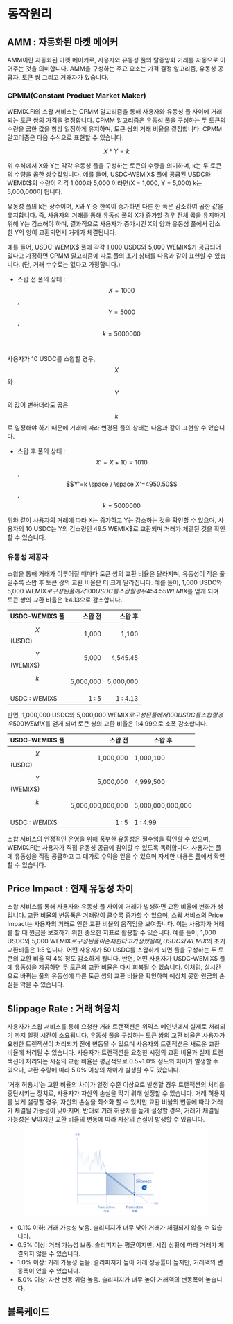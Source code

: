 # 동작원리

## AMM : 자동화된 마켓 메이커

AMM이란 자동화된 마켓 메이커로, 사용자와 유동성 풀의 탈중앙화 거래를 자동으로 이어주는 것을 의미합니다. AMM을 구성하는 주요 요소는 가격 결정 알고리즘, 유동성 공급자, 토큰 쌍 그리고 거래자가 있습니다.

### CPMM(Constant Product Market Maker)

WEMIX.Fi의 스왑 서비스는 CPMM 알고리즘을 통해 사용자와 유동성 풀 사이에 거래되는 토큰 쌍의 가격을 결정합니다. CPMM 알고리즘은 유동성 풀을 구성하는 두 토큰의 수량을 곱한 값을 항상 일정하게 유지하며, 토큰 쌍의 거래 비율을 결정합니다. CPMM 알고리즘은 다음 수식으로 표현할 수 있습니다.

$$
X * Y = k
$$

위 수식에서 X와 Y는 각각 유동성 풀을 구성하는 토큰의 수량을 의미하며, k는 두 토큰의 수량을 곱한 상수값입니다. 예를 들어, USDC-WEMIX$ 풀에 공급된 USDC와 WEMIX$의 수량이 각각 1,000과 5,000 이라면(X = 1,000, Y = 5,000) k는 5,000,000이 됩니다.

유동성 풀의 k는 상수이며, X와 Y 중 한쪽이 증가하면 다른 한 쪽은 감소하여 곱한 값을 유지합니다. 즉, 사용자의 거래를 통해 유동성 풀의 X가 증가할 경우 전체 곱을 유지하기 위해 Y는 감소해야 하며, 결과적으로 사용자가 증가시킨 X의 양과 유동성 풀에서 감소한 Y의 양이 교환되면서 거래가 체결됩니다.

예를 들어, USDC-WEMIX$ 풀에 각각 1,000 USDC와 5,000 WEMIX$가 공급되어 있다고 가정하면 CPMM 알고리즘에 따로 풀의 초기 상태를 다음과 같이 표현할 수 있습니다. (단, 거래 수수료는 없다고 가정합니다.)

* 스왑 전 풀의 상태 : $$X=1000$$, $$Y=5000$$​, $$k=5000000$$​

사용자가 10 USDC를 스왑할 경우, $$X$$와 $$Y$$의 값이 변하더라도 곱은 $$k$$로 일정해야 하기 때문에 거래에 따라 변경된 풀의 상태는 다음과 같이 표현할 수 있습니다.

* 스왑 후 풀의 상태 : $$X'=X+10=1010$$​, $$Y'=k \space / \space X'=4950.50$$, $$k=5000000$$

위와 같이 사용자의 거래에 따라 X는 증가하고 Y는 감소하는 것을 확인할 수 있으며, 사용자의 10 USDC는 Y의 감소량인 49.5 WEMIX$로 교환되며 거래가 체결된 것을 확인할 수 있습니다.

### 유동성 제공자

스왑을 통해 거래가 이루어질 때마다 토큰 쌍의 교환 비율은 달라지며, 유동성이 적은 풀일수록 스왑 후 토큰 쌍의 교환 비율은 더 크게 달라집니다. 예를 들어, 1,000 USDC와 5,000 WEMIX$로 구성된 풀에서 100 USDC를 스왑할 경우 454.55 WEMIX$를 얻게 되며 토큰 쌍의 교환 비율은 1:4.13으로 감소합니다.

| USDC-WEMIX$ 풀 |      스왑 전 |      스왑 후 |
| ------------- | --------: | --------: |
| $$X$$(USDC)   |     1,000 |     1,100 |
| $$Y$$(WEMIX$) |     5,000 |  4,545.45 |
| $$k$$​        | 5,000,000 | 5,000,000 |
| USDC : WEMIX$ |     1 : 5 |  1 : 4.13 |

반면, 1,000,000 USDC와 5,000,000 WEMIX$로 구성된 풀에서 100 USDC를 스왑할 경우 500 WEMIX$를 얻게 되며 토큰 쌍의 교환 비율은 1:4.99으로 소폭 감소합니다.

| USDC-WEMIX$ 풀  |              스왑 전 | 스왑 후              |
| -------------- | ----------------: | ----------------- |
| $$X$$​(USDC)   |         1,000,000 | 1,000,100         |
| $$Y$$​(WEMIX$) |         5,000,000 | 4,999,500         |
| $$k$$​         | 5,000,000,000,000 | 5,000,000,000,000 |
| USDC : WEMIX$  |             1 : 5 | 1 : 4.99          |

스왑 서비스의 안정적인 운영을 위해 풍부한 유동성은 필수임을 확인할 수 있으며, WEMIX.Fi는 사용자가 직접 유동성 공급에 참여할 수 있도록 독려합니다. 사용자는 풀에 유동성을 직접 공급하고 그 대가로 수익을 얻을 수 있으며 자세한 내용은 [풀](../Pool/)에서 확인할 수 있습니다.

## Price Impact : 현재 유동성 차이

스왑 서비스를 통해 사용자와 유동성 풀 사이에 거래가 발생하면 교환 비율에 변화가 생깁니다. 교환 비율의 변동폭은 거래량이 클수록 증가할 수 있으며, 스왑 서비스의 Price Impact는 사용자의 거래로 인한 교환 비율의 움직임을 보여줍니다. 이는 사용자가 거래를 할 때 원금을 보호하기 위한 중요한 지표로 활용할 수 있습니다. 예를 들어, 1,000 USDC와 5,000 WEMIX$로 구성된 풀이 존재한다고 가정했을 때, USDC와 WEMIX$의 초기 교환비율은 1:5 입니다. 어떤 사용자가 50 USDC를 스왑하게 되면 풀을 구성하는 두 토큰의 교환 비율 약 4% 정도 감소하게 됩니다. 반면, 어떤 사용자가 USDC-WEMIX$ 풀에 유동성을 제공하면 두 토큰의 교환 비율은 다시 회복될 수 있습니다. 이처럼, 실시간으로 바뀌는 풀의 유동성에 따른 토큰 쌍의 교환 비율을 확인하여 예상치 못한 원금의 손실을 막을 수 있습니다.

## Slippage Rate : 거래 허용치

사용자가 스왑 서비스를 통해 요청한 거래 트랜잭션은 위믹스 메인넷에서 실제로 처리되기 까지 일정 시간이 소요됩니다. 유동성 풀을 구성하는 토큰 쌍의 교환 비율은 사용자가 요청한 트랜잭션이 처리되기 전에 변동될 수 있으며 사용자의 트랜잭션은 새로운 교환 비율에 처리될 수 있습니다. 사용자가 트랜잭션을 요청한 시점의 교환 비율과 실제 트랜잭션이 처리되는 시점의 교환 비율은 평균적으로 0.5\~1.0% 정도의 차이가 발생할 수 있으나, 교환 수량에 따라 5.0% 이상의 차이가 발생할 수도 있습니다.

‘거래 허용치’는 교환 비율의 차이가 일정 수준 이상으로 발생할 경우 트랜잭션의 처리를 중단시키는 장치로, 사용자가 자산의 손실을 막기 위해 설정할 수 있습니다. 거래 허용치를 낮게 설정할 경우, 자산의 손실을 최소화 할 수 있지만 교환 비율의 변동에 따라 거래가 체결될 가능성이 낮아지며, 반대로 거래 허용치를 높게 설정할 경우, 거래가 체결될 가능성은 낮아지만 교환 비율의 변동에 따라 자산의 손실이 발생할 수 있습니다.

<figure><img src="../../.gitbook/assets/05_Slippage.png" alt=""><figcaption></figcaption></figure>

* 0.1% 이하: 거래 가능성 낮음. 슬리피지가 너무 낮아 거래가 체결되지 않을 수 있습니다.
* 0.5% 이상: 거래 가능성 보통. 슬리피지는 평균이지만, 시장 상황에 따라 거래가 체결되지 않을 수 있습니다.
* 1.0% 이상: 거래 가능성 높음. 슬리피지가 높아 거래 성공률이 높지만, 거래액의 변동폭이 있을 수 있습니다.
* 5.0% 이상: 자산 변동 위험 높음. 슬리피지가 너무 높아 거래액의 변동폭이 높습니다.

## 블록케이드
